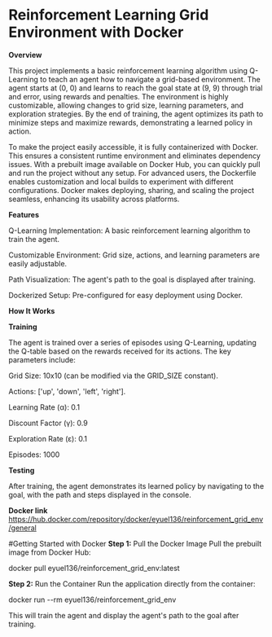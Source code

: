 # Reinforcement Learning Grid Environment with Docker
**Overview**

This project implements a basic reinforcement learning algorithm using Q-Learning to teach an agent how to navigate a grid-based environment. The agent starts at (0, 0) and learns to reach the goal state at (9, 9) through trial and error, using rewards and penalties. The environment is highly customizable, allowing changes to grid size, learning parameters, and exploration strategies. By the end of training, the agent optimizes its path to minimize steps and maximize rewards, demonstrating a learned policy in action.

To make the project easily accessible, it is fully containerized with Docker. This ensures a consistent runtime environment and eliminates dependency issues. With a prebuilt image available on Docker Hub, you can quickly pull and run the project without any setup. For advanced users, the Dockerfile enables customization and local builds to experiment with different configurations. Docker makes deploying, sharing, and scaling the project seamless, enhancing its usability across platforms. 

**Features**

Q-Learning Implementation: A basic reinforcement learning algorithm to train the agent.

Customizable Environment: Grid size, actions, and learning parameters are easily adjustable.

Path Visualization: The agent's path to the goal is displayed after training.

Dockerized Setup: Pre-configured for easy deployment using Docker.

**How It Works**

**Training**

The agent is trained over a series of episodes using Q-Learning, updating the Q-table based on the rewards received for its actions. The key parameters include:

Grid Size: 10x10 (can be modified via the GRID_SIZE constant).

Actions: ['up', 'down', 'left', 'right'].

Learning Rate (α): 0.1

Discount Factor (γ): 0.9

Exploration Rate (ε): 0.1

Episodes: 1000

**Testing**

After training, the agent demonstrates its learned policy by navigating to the goal, with the path and steps displayed in the console.

**Docker link**
https://hub.docker.com/repository/docker/eyuel136/reinforcement_grid_env/general

#Getting Started with Docker
**Step 1:** Pull the Docker Image
Pull the prebuilt image from Docker Hub:

docker pull eyuel136/reinforcement_grid_env:latest

**Step 2:** Run the Container
Run the application directly from the container:

docker run --rm eyuel136/reinforcement_grid_env

This will train the agent and display the agent's path to the goal after training.
